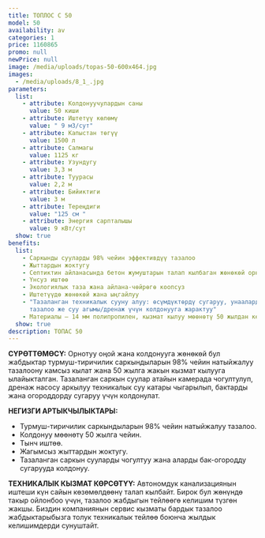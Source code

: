```yaml
---
title: ТОПЛОС С 50
model: 50
availability: av
categories: 1
price: 1160865
promo: null
newPrice: null
image: /media/uploads/topas-50-600x464.jpg
images:
  - /media/uploads/8_1_.jpg
parameters:
  list:
    - attribute: Колдонуучулардын саны
      value: 50 киши
    - attribute: Иштетүү көлөмү
      value: " 9 м3/сут"
    - attribute: Капыстан төгүү
      value: 1500 л
    - attribute: Салмагы
      value: 1125 кг
    - attribute: Узундугу
      value: 3,3 м
    - attribute: Туурасы
      value: 2,2 м
    - attribute: Бийиктиги
      value: 3 м
    - attribute: Тереңдиги
      value: "125 см "
    - attribute: Энергия сарпталышы
      value: 9 кВт/сут
  show: true
benefits:
  list:
    - Саркынды сууларды 98% чейин эффективдүү тазалоо
    - Жыттардын жоктугу
    - Септиктин айланасында бетон жумуштарын талап кылбаган жөнөкөй орнотуу
    - Үнсуз иштөө
    - Экологиялык таза жана айлана-чөйрөгө коопсуз
    - Иштетүүдө жөнөкөй жана ыңгайлуу
    - "Тазаланган техникалык сууну алуу: өсүмдүктөрдү сугаруу, унааларды жууп
      тазалоо же суу агымы/дренаж үчүн колдонууга жарактуу"
    - Материалы – 14 мм полипропилен, кызмат кылуу мөөнөтү 50 жылдан кем эмес
  show: true
description: ТОПАС 50
---
```



**СҮРӨТТӨМӨСҮ:**
Орнотуу оңой жана колдонууга жөнөкөй бул жабдыктар турмуш-тиричилик саркындыларын 98% чейин натыйжалуу тазалоону камсыз кылат жана 50 жылга жакын кызмат кылууга ылайыкталган.
Тазаланган саркын суулар атайын камерада чогултулуп, дренаж насосу аркылуу техникалык суу катары чыгарылып, бактарды жана огороддорду сугаруу үчүн колдонулат.

**НЕГИЗГИ АРТЫКЧЫЛЫКТАРЫ:**

* Турмуш-тиричилик саркындыларын 98% чейин натыйжалуу тазалоо.
* Колдонуу мөөнөтү 50 жылга чейин.
* Тынч иштөө.
* Жагымсыз жыттардын жоктугу.
* Тазаланган саркын сууларды чогултуу жана аларды бак-огородду сугарууда колдонуу.

**ТЕХНИКАЛЫК КЫЗМАТ КӨРСӨТҮҮ:**
Автономдук канализациянын иштеши күн сайын көзөмөлдөөнү талап кылбайт. Бирок бул жөнүндө такыр ойлонбоо үчүн, тазалоо жабдыгын тейлөөгө келишим түзгөн жакшы. Биздин компаниянын сервис кызматы бардык тазалоо жабдыктарыбызга толук техникалык тейлөө боюнча жылдык келишимдерди сунуштайт.
